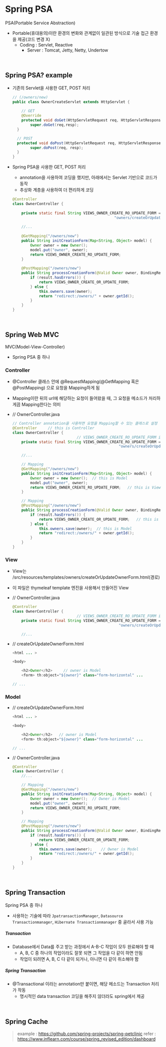 # Spring PSA

PSA(Portable Service Abstraction)

- Portable(휴대용의)이란 환경의 변화와 관계없이 일관된 방식으로 기술 접근 환경을 제공(코드 변경 X)
  - Coding : Servlet, Reactive
    - Server : Tomcat, Jetty, Netty, Undertow

<br>

## Spring PSA? example

- 기존의 Servlet을 사용한 GET, POST 처리

  ```java
  // (/owners/new)
  public class OwnerCreateServlet extends HttpServlet {
      
      // GET
      @Override
      protected void doGet(HttpServletRequest req, HttpServletResponse resp) throws ServletException, IOException
          super.doGet(req,resp);
  	}
  
  	// POST
  	protected void doPost(HttpServletRequest req, HttpServletResponse resp) throws ServletException, IOException)
          super.doPost(req, resp);
  	}
  }
  ```

  

- Spring PSA을 사용한 GET, POST 처리

  - annotation을 사용하여 코딩을 했지만, 아래에서는 Servlet 기반으로 코드가 동작
  - 추상화 계층을 사용하여 더 편리하게 코딩

  ```java
  @Controller
  class OwnerController {
      
      private static final String VIEWS_OWNER_CREATE_RO_UPDATE_FORM = 			
          										"owners/createOrUpdateOwnerForm"
      
      //...
      
      @GetMapping("/owners/new")
      public String initCreationForm(Map<String, Object> model) {
          Owner owner = new Owner();
          model.put("owner", owner);
          return VIEWS_OWNER_CREATE_RO_UPDATE_FORM;
      }
      
      @PostMapping("/owners/new")
      public String processCreationForm(@Valid Owner owner, BindingResult result) {
          if (result.hasErrors()) {
              return VIEWS_OWNER_CREATE_OR_UPDATE_FORM;
          } else {
              this.owners.save(owner);
              return "redirect:/owners/" + owner.getId();
          }
      }
  }
  ```

<br>

## Spring Web MVC

MVC(Model-View-Controller)

- Spring PSA 중 하나

### Controller

- @Controller 클래스 안에 @RequestMapping(@GetMapping 혹은 @PostMapping) 으로 요청을 Mapping하게 됨
- Mapping이란 뒤의 url에 해당하는 요청이 들어왔을 때, 그 요청을 메소드가 처리하게끔 Mapping한다는 의미 
- // OwnerController.java

    ```java
    // Controller annotation을 사용하면 요청을 Mapping할 수 있는 클래스로 설정
    @Controller		// this is Controller
    class OwnerController {
                                 // VIEWS_OWNER_CREATE_RO_UPDATE_FORM is View
        private static final String VIEWS_OWNER_CREATE_RO_UPDATE_FORM = 	
                                                    "owners/createOrUpdateOwnerForm"

        //...

        // Mapping
        @GetMapping("/owners/new")	
        public String initCreationForm(Map<String, Object> model) {
            Owner owner = new Owner();	// this is Model
            model.put("owner", owner);
            return VIEWS_OWNER_CREATE_RO_UPDATE_FORM;  	// this is View
        }

        // Mapping
        @PostMapping("/owners/new")	
        public String processCreationForm(@Valid Owner owner, BindingResult result) {
            if (result.hasErrors()) {
                return VIEWS_OWNER_CREATE_OR_UPDATE_FORM;	// this is View
            } else {
                this.owners.save(owner);  // this is Model
                return "redirect:/owners/" + owner.getId();
            }
        }
    }
    ```

### View

- View는 /src/resources/templates/owners/createOrUpdateOwnerForm.html(경로)
- 이 파일은 thymeleaf template 엔진을 사용해서 만들어진 View
- // OwnerController.java

    ```java
    @Controller
    class OwnerController {
                                 // VIEWS_OWNER_CREATE_RO_UPDATE_FORM is View
        private static final String VIEWS_OWNER_CREATE_RO_UPDATE_FORM = 	
                                                    "owners/createOrUpdateOwnerForm"

        //...
    ```

- // createOrUpdateOwnerForm.html

    ```java
    <html ... >

    <body>

        <h2>Owner</h2>     // owner is Model
        <form> th:object="${owner}" class="form-horizontal" ...

    // ...
    ```

### Model

- // createOrUpdateOwnerForm.html

    ```java
    <html ... >

    <body>

        <h2>Owner</h2>   // owner is Model
        <form> th:object="${owner}" class="form-horizontal" ...

    // ...
    ```

 - // OwnerController.java

    ```java
    @Controller
    class OwnerController {
        //...

        // Mapping
        @GetMapping("/owners/new")	
        public String initCreationForm(Map<String, Object> model) {
            Owner owner = new Owner();	// Owner is Model
            model.put("owner", owner);
            return VIEWS_OWNER_CREATE_RO_UPDATE_FORM;
        }

        // Mapping
        @PostMapping("/owners/new")	
        public String processCreationForm(@Valid Owner owner, BindingResult result) {
            if (result.hasErrors()) {
                return VIEWS_OWNER_CREATE_OR_UPDATE_FORM;
            } else {
                this.owners.save(owner);	// Owner is Model
                return "redirect:/owners/" + owner.getId();
            }
        }
    }
    ```

<br>

## Spring Transaction

Spring PSA 중 하나

- 사용하는 기술에 따라 `JpatransactionManager`, `Datasource Transactionmanager`, `Hibernate Transactionmanager` 중 골라서 사용 가능



##### Transaction

- Database에서 Data를 주고 받는 과정에서 A-B-C 작업이 모두 완료해야 할 때
  - A, B, C 중 하나의 작업이라도 잘못 되면 그 작업을 다 같이 하면 안됨
  - 작업이 되려면 A, B, C 다 같이 되거나, 아니면 다 같이 취소해야 함



##### Spring Transaction

- @Transactional 이라는 annotation만 붙이면, 해당 메소드는 Transaction 처리가 작동
  - 명시적인 data transaction 코딩을 해주지 않더라도 spring에서 제공 

<br>

## Spring Cache








> example : https://github.com/spring-projects/spring-petclinic
> refer  : https://www.inflearn.com/course/spring_revised_edition/dashboard